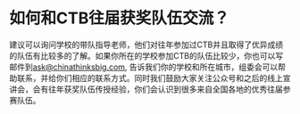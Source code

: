 # 如何和CTB往届获奖队伍交流？

建议可以询问学校的带队指导老师，他们对往年参加过CTB并且取得了优异成绩的队伍有比较多的了解。如果你所在的学校参加CTB的队伍比较少，你也可以写邮件到[ask@chinathinksbig.com](mailto:ask@chinathinksbig.com), 告诉我们你的学校和所在城市，组委会可以帮助联系，并给你们相应的联系方式。同时我们鼓励大家关注公众号和之后的线上宣讲会，会有往年获奖队伍传授经验，你们会认识到很多来自全国各地的优秀往届参赛队伍。

